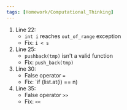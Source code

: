 ```yaml
---
tags: [Homework/Computational_Thinking]
---
```

1. Line 22:
	- `int i` reaches `out_of_range` exception 
	- Fix: `i < s`
2. Line 25:
	- `pushback(tmp)` isn't a valid function
	- Fix: `push_back(tmp)`
3. Line 30:
	- False operator `=`
	- Fix: `if (list.at(i) == n)
4. Line 35:
	- False operator `>>`
	- Fix: `<<`